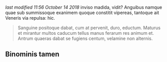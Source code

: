<i class='last-modified'>last modified 11:56 October 14 2018</i>
inviso madida, vidit? Anguibus namque quae sub summissoque exanimem quoque
constitit vipereas, tantoque ait Veneris via repulsa: hic.

> Sanguine positoque dabat, cum at pervenit, duro, eductum. Maturus et mirantur
> multos caducum tellus manus ferarum res animum et. Antrum quaeras dabat se
> fugiens centum, velamine non alternis.

## Binominis tamen